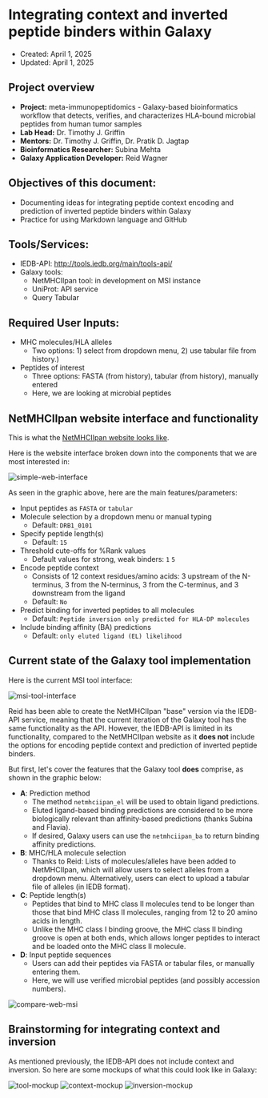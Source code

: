 # Integrating context and inverted peptide binders within Galaxy
- Created: April 1, 2025
- Updated: April 1, 2025

## Project overview
* **Project:** meta-immunopeptidomics - Galaxy-based bioinformatics workflow that detects, verifies, and characterizes HLA-bound microbial peptides from human tumor samples
* **Lab Head:** Dr. Timothy J. Griffin
* **Mentors:** Dr. Timothy J. Griffin, Dr. Pratik D. Jagtap
* **Bioinformatics Researcher:** Subina Mehta
* **Galaxy Application Developer:** Reid Wagner

## Objectives of this document:
* Documenting ideas for integrating peptide context encoding and prediction of inverted peptide binders within Galaxy
* Practice for using Markdown language and GitHub

## Tools/Services:
* IEDB-API: http://tools.iedb.org/main/tools-api/
* Galaxy tools:
   - NetMHCIIpan tool: in development on MSI instance
   - UniProt: API service
   - Query Tabular
 
## Required User Inputs:
* MHC molecules/HLA alleles
  - Two options: 1) select from dropdown menu, 2) use tabular file from history.)
* Peptides of interest
  - Three options: FASTA (from history), tabular (from history), manually entered
  - Here, we are looking at microbial peptides
 
## NetMHCIIpan website interface and functionality

This is what the [NetMHCIIpan website looks like](https://services.healthtech.dtu.dk/services/NetMHCIIpan-4.3/).

Here is the website interface broken down into the components that we are most interested in:

![simple-web-interface](images/netmhciipan-web-mockup.png)

As seen in the graphic above, here are the main features/parameters:
* Input peptides as `FASTA` or `tabular`
* Molecule selection by a dropdown menu or manual typing
     - Default: `DRB1_0101`
* Specify peptide length(s)
     - Default: `15`
* Threshold cute-offs for %Rank values
     - Default values for strong, weak binders: `1` `5`
* Encode peptide context
     - Consists of 12 context residues/amino acids: 3 upstream of the N-terminus, 3 from the N-terminus, 3 from the C-terminus, and 3 downstream from the ligand
     - Default: `No`
* Predict binding for inverted peptides to all molecules
     - Default: `Peptide inversion only predicted for HLA-DP molecules`
* Include binding affinity (BA) predictions
     - Default: `only eluted ligand (EL) likelihood`

## Current state of the Galaxy tool implementation

Here is the current MSI tool interface:

![msi-tool-interface](images/MSI-screenshot.png)

Reid has been able to create the NetMHCIIpan "base" version via the IEDB-API service, meaning that the current iteration of the Galaxy tool has the same functionality as the API. However, the IEDB-API is limited in its functionality, compared to the NetMHCIIpan website as it **does not** include the options for encoding peptide context and prediction of inverted peptide binders.

But first, let's cover the features that the Galaxy tool **does** comprise, as shown in the graphic below:
* **A**: Prediction method
   - The method `netmhciipan_el` will be used to obtain ligand predictions.
   - Eluted ligand-based binding predictions are considered to be more biologically relevant than affinity-based predictions (thanks Subina and Flavia).
   - If desired, Galaxy users can use the `netmhciipan_ba` to return binding affinity predictions.
* **B**: MHC/HLA molecule selection
   - Thanks to Reid: Lists of molecules/alleles have been added to NetMHCIIpan, which will allow users to select alleles from a dropdown menu. Alternatively, users can elect to upload a tabular file of alleles (in IEDB format).
* **C**: Peptide length(s)
  -   Peptides that bind to MHC class II molecules tend to be longer than those that bind MHC class II molecules, ranging from 12 to 20 amino acids in length.
  -   Unlike the MHC class I binding groove, the MHC class II binding groove is open at both ends, which allows longer peptides to interact and be loaded onto the MHC class II molecule.
* **D**: Input peptide sequences
  - Users can add their peptides via FASTA or tabular files, or manually entering them.
  - Here, we will use verified microbial peptides (and possibly accession numbers). 

![compare-web-msi](images/MSI-current-features.png)

## Brainstorming for integrating context and inversion

As mentioned previously, the IEDB-API does not include context and inversion. So here are some mockups of what this could look like in Galaxy:

![tool-mockup](images/Galaxy-tool-brainstorm.png)
![context-mockup](images/Context-mockup.png)
![inversion-mockup](images/Inversion-mockup.png)
